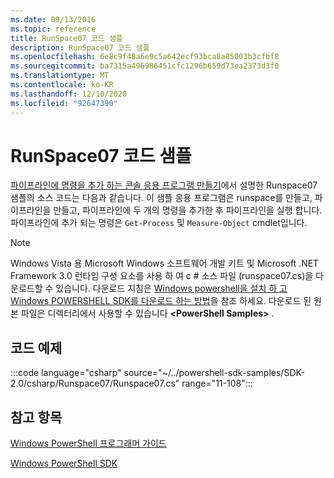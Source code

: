 ```yaml
---
ms.date: 09/13/2016
ms.topic: reference
title: RunSpace07 코드 샘플
description: RunSpace07 코드 샘플
ms.openlocfilehash: 6e8c9f48a6e9c5a642ecf93bca8a85003b3cfbf8
ms.sourcegitcommit: ba7315a496986451cfc1296b659d73ea2373d3f0
ms.translationtype: MT
ms.contentlocale: ko-KR
ms.lasthandoff: 12/10/2020
ms.locfileid: "92647390"
---
```

# <a name="runspace07-code-sample"></a>RunSpace07 코드 샘플

[파이프라인에 명령을 추가 하는 콘솔 응용 프로그램 만들기](https://msdn.microsoft.com/01eb7808-e97b-4905-80be-9e2fa38c262e)에서 설명한 Runspace07 샘플의 소스 코드는 다음과 같습니다.
이 샘플 응용 프로그램은 runspace를 만들고, 파이프라인을 만들고, 파이프라인에 두 개의 명령을 추가한 후 파이프라인을 실행 합니다. 파이프라인에 추가 되는 명령은 `Get-Process` 및 `Measure-Object` cmdlet입니다.

> [!NOTE]
> Windows Vista 용 Microsoft Windows 소프트웨어 개발 키트 및 Microsoft .NET Framework 3.0 런타임 구성 요소를 사용 하 여 c # 소스 파일 (runspace07.cs)을 다운로드할 수 있습니다. 다운로드 지침은 [Windows powershell을 설치 하 고 Windows POWERSHELL SDK를 다운로드 하는 방법](/powershell/scripting/developer/installing-the-windows-powershell-sdk)을 참조 하세요.
> 다운로드 된 원본 파일은 디렉터리에서 사용할 수 있습니다 **\<PowerShell Samples>** .

## <a name="code-sample"></a>코드 예제

:::code language="csharp" source="~/../powershell-sdk-samples/SDK-2.0/csharp/Runspace07/Runspace07.cs" range="11-108":::

## <a name="see-also"></a>참고 항목

[Windows PowerShell 프로그래머 가이드](./windows-powershell-programmer-s-guide.md)

[Windows PowerShell SDK](../windows-powershell-reference.md)
